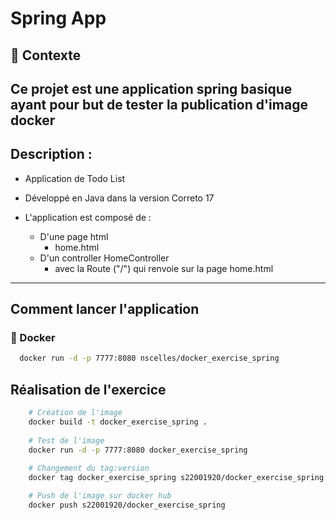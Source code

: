 # Spring App

## 🎯 Contexte

Ce projet est une application spring basique ayant pour but de tester la publication d'image docker
---

## Description :

- Application de Todo List

- Développé en Java dans la version Correto 17

- L'application est composé de :
    * D'une page html 
      * home.html
    * D'un controller HomeController 
       * avec la Route ("/") qui renvoie sur la page home.html
---

## Comment lancer l'application

### 🐋 Docker

```bash
  docker run -d -p 7777:8080 nscelles/docker_exercise_spring
```

## Réalisation de l'exercice 

```bash
    # Création de l'image
    docker build -t docker_exercise_spring .
    
    # Test de l'image
    docker run -d -p 7777:8080 docker_exercise_spring
    
    # Changement du tag:version 
    docker tag docker_exercise_spring s22001920/docker_exercise_spring:v1.0

    # Push de l'image sur docker hub
    docker push s22001920/docker_exercise_spring
```





